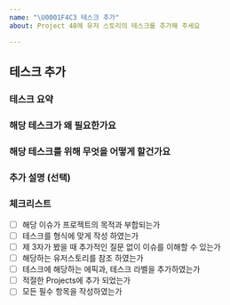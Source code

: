 ```yaml
---
name: "\U0001F4C3 테스크 추가"
about: Project 48에 유저 스토리의 테스크를 추가해 주세요

---
```


## 테스크 추가

### 테스크 요약 
<!-- 진행하고자 하는 테스크에 대한 간략한 설명을 포함해 주세요 -->


### 해당 테스크가 왜 필요한가요
<!-- 테스크에 해당하는 유저스토리와, 그 이슈번호를 적어주세요 --> 


### 해당 테스크를 위해 무엇을 어떻게 할건가요
<!-- 진행되어야 할 세부 작업들을 체크리스트 형태로 작성 해 주세요 -->


### 추가 설명 (선택)
<!-- 추가로 도움이 될만한 모든 내용을 적어주세요 :) -->


### 체크리스트

- [ ] 해당 이슈가 프로젝트의 목적과 부합되는가
- [ ] 테스크를 형식에 맞게 작성 하였는가
- [ ] 제 3자가 봤을 때 추가적인 질문 없이 이슈를 이해할 수 있는가
- [ ] 해당하는 유저스토리를 참조 하였는가
- [ ] 테스크에 해당하는 에픽과, 테스크 라벨을 추가하였는가
- [ ] 적절한 Projects에 추가 되었는가
- [ ] 모든 필수 항목을 작성하였는가
